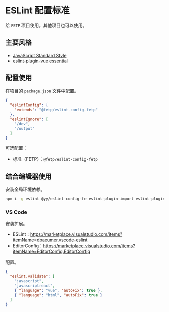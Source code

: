 # ESLint 配置标准

给 `FETP` 项目使用。其他项目也可以使用。

## 主要风格

- [JavaScript Standard Style](https://standardjs.com/)
- [eslint-plugin-vue essential](https://github.com/vuejs/eslint-plugin-vue#priority-a-essential-error-prevention)

## 配置使用

在项目的 `package.json` 文件中配置。

```json
{
  "eslintConfig": {
    "extends": "@fetp/eslint-config-fetp"
  },
  "eslintIgnore": [
    "/dev",
    "/output"
  ]
}
```

可选配置：

- 标准（FETP）：`@fetp/eslint-config-fetp`

## 结合编辑器使用

安装全局环境依赖。

```bash
npm i -g eslint @yy/eslint-config-fe eslint-plugin-import eslint-plugin-node eslint-plugin-promise eslint-config-standard eslint-plugin-standard eslint-plugin-vue@next babel-eslint eslint-plugin-react eslint-config-standard-react
```

### VS Code

安装扩展。

- ESLint：https://marketplace.visualstudio.com/items?itemName=dbaeumer.vscode-eslint
- EditorConfig：https://marketplace.visualstudio.com/items?itemName=EditorConfig.EditorConfig

配置。

```json
{
  "eslint.validate": [
    "javascript",
    "javascriptreact",
    { "language": "vue", "autoFix": true },
    { "language": "html", "autoFix": true }
  ]
}
```
